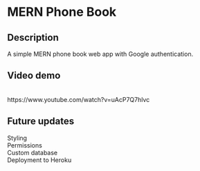 # MERN Phone Book
## Description
A simple MERN phone book web app with Google authentication.

## Video demo
<br>
https://www.youtube.com/watch?v=uAcP7Q7hlvc

## Future updates
Styling
<br>
Permissions
<br>
Custom database
<br>
Deployment to Heroku